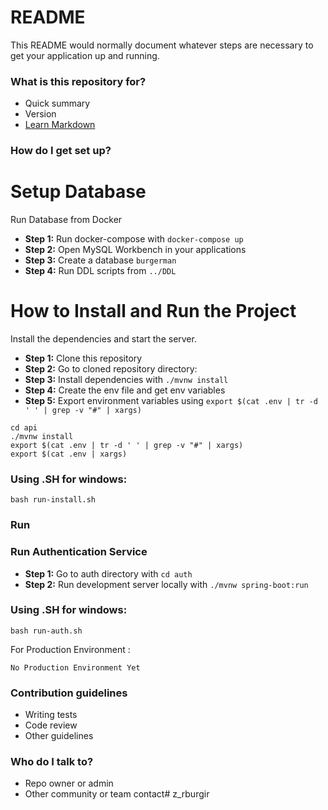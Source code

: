 # README #

This README would normally document whatever steps are necessary to get your application up and running.

### What is this repository for? ###

* Quick summary
* Version
* [Learn Markdown](https://bitbucket.org/tutorials/markdowndemo)

### How do I get set up? ###
# Setup Database
Run Database from Docker

- **Step 1:** Run docker-compose with `docker-compose up`
- **Step 2:** Open MySQL Workbench in your applications
- **Step 3:** Create a database `burgerman`
- **Step 4:** Run DDL scripts from `../DDL`

# How to Install and Run the Project
Install the dependencies and start the server.

- **Step 1:** Clone this repository
- **Step 2:** Go to cloned repository directory:
- **Step 3:** Install dependencies with `./mvnw install`
- **Step 4:** Create the env file and get env variables
- **Step 5:** Export environment variables using `export $(cat .env | tr -d ' ' | grep -v "#" | xargs)`

```
cd api
./mvnw install
export $(cat .env | tr -d ' ' | grep -v "#" | xargs)
export $(cat .env | xargs)
```

### Using .SH for windows:
```
bash run-install.sh
```

### Run
### Run Authentication Service
- **Step 1:** Go to auth directory with `cd auth`
- **Step 2:** Run development server locally with `./mvnw spring-boot:run`

### Using .SH for windows:
```
bash run-auth.sh
```

For Production Environment :
```
No Production Environment Yet
```
### Contribution guidelines ###

* Writing tests
* Code review
* Other guidelines

### Who do I talk to? ###

* Repo owner or admin
* Other community or team contact# z_rburgir

